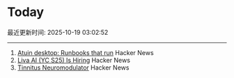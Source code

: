 # Today

最近更新时间: 2025-10-19 03:02:52

--- 
1. [Atuin desktop: Runbooks that run](https://github.com/atuinsh/desktop) Hacker News
2. [Liva AI (YC S25) Is Hiring](https://www.ycombinator.com/companies/liva-ai/jobs/inrUYH9-founding-engineer) Hacker News
3. [Tinnitus Neuromodulator](https://mynoise.net/NoiseMachines/neuromodulationTonesGenerator.php) Hacker News
